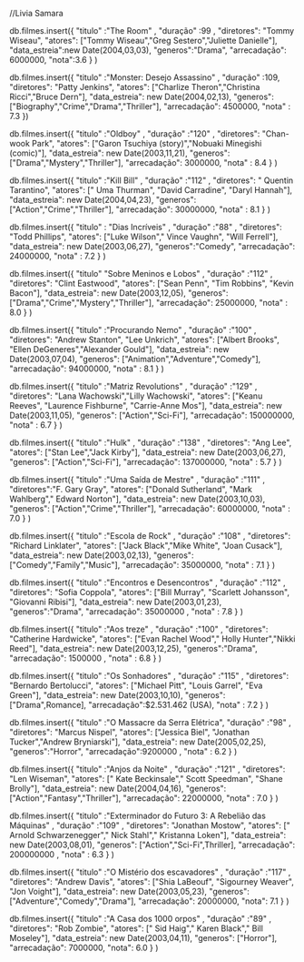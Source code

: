 //Livia Samara


db.filmes.insert({
	"titulo" :"The Room" ,
	"duração" :99 ,
	"diretores": "Tommy Wiseau",
	"atores": ["Tommy Wiseau","Greg Sestero","Juliette Danielle"],
	"data_estreia":new Date(2004,03,03),
	"generos":"Drama",
	"arrecadação": 6000000,
	"nota":3.6
}
)


                 



db.filmes.insert({
	"titulo" :"Monster: Desejo Assassino" ,
	"duração" :109,
	"diretores": "Patty Jenkins",
	"atores": ["Charlize Theron","Christina Ricci","Bruce Dern"],
	"data_estreia": new Date(2004,02,13),
	"generos":  ["Biography","Crime","Drama","Thriller"],
	"arrecadação": 4500000,
	"nota" : 7.3
})






db.filmes.insert({
	"titulo" :"Oldboy" ,
	"duração" :"120" ,
	"diretores": "Chan-wook Park",
	"atores": ["Garon Tsuchiya (story)","Nobuaki Minegishi (comic)"],
	"data_estreia": new Date(2003,11,21),
	"generos":  ["Drama","Mystery","Thriller"],
	"arrecadação": 3000000,
	"nota" : 8.4
} 
)



db.filmes.insert({
	"titulo" :"Kill Bill" ,
	"duração" :"112" ,
	"diretores": " Quentin Tarantino",
	"atores": [" Uma Thurman", "David Carradine", "Daryl Hannah"],
	"data_estreia": new Date(2004,04,23),
	"generos":  ["Action","Crime","Thriller"],
	"arrecadação": 30000000,
	"nota" : 8.1
} 
)



db.filmes.insert({
	"titulo" :  "Dias Incríveis" ,
	"duração" :"88" ,
	"diretores": "Todd Phillips",
	"atores": ["Luke Wilson"," Vince Vaughn", "Will Ferrell"],
	"data_estreia": new Date(2003,06,27),
	"generos":"Comedy",
	"arrecadação": 24000000,
	"nota" : 7.2
} 
)


db.filmes.insert({
	"titulo" "Sobre Meninos  e Lobos" ,
	"duração" :"112" ,
	"diretores": "Clint Eastwood",
	"atores": ["Sean Penn", "Tim Robbins", "Kevin Bacon"],
	"data_estreia": new Date(2003,12,05),
	"generos":  ["Drama","Crime","Mystery","Thriller"],
	"arrecadação": 25000000,
	"nota" : 8.0
} 
)

db.filmes.insert({
	"titulo" :"Procurando Nemo" ,
	"duração" :"100" ,
	"diretores": "Andrew Stanton", "Lee Unkrich",
	"atores": ["Albert Brooks", "Ellen DeGeneres","Alexander Gould"],
	"data_estreia": new Date(2003,07,04),
	"generos":  ["Animation","Adventure","Comedy"],
	"arrecadação": 94000000,
	"nota" : 8.1
} 
)


db.filmes.insert({
	"titulo" :"Matriz Revolutions" ,
	"duração" :"129" ,
	"diretores": "Lana Wachowski","Lilly Wachowski",
	"atores": ["Keanu Reeves", "Laurence Fishburne", "Carrie-Anne Mos"],
	"data_estreia": new Date(2003,11,05),
	"generos":  ["Action","Sci-Fi"],
	"arrecadação": 150000000,
	"nota" : 6.7
} 
)


db.filmes.insert({
	"titulo" :"Hulk" ,
	"duração" :"138" ,
	"diretores": "Ang Lee",
	"atores": ["Stan Lee","Jack Kirby"],
	"data_estreia": new Date(2003,06,27),
	"generos":  ["Action","Sci-Fi"],
	"arrecadação": 137000000,
	"nota" : 5.7
} 
)


db.filmes.insert({
	"titulo" :"Uma Saída de Mestre" ,
	"duração" :"111" ,
	"diretores":"F. Gary Gray",
	"atores": ["Donald Sutherland", "Mark Wahlberg"," Edward Norton"],
	"data_estreia": new Date(2003,10,03),
	"generos":  ["Action","Crime","Thriller"],
	"arrecadação": 60000000,
	"nota" : 7.0
} 
)


db.filmes.insert({
	"titulo" :"Escola de Rock" ,
	"duração" :"108" ,
	"diretores": "Richard Linklater",
	"atores": ["Jack Black","Mike White", "Joan Cusack"],
	"data_estreia": new Date(2003,02,13),
	"generos":  ["Comedy","Family","Music"],
	"arrecadação": 35000000,
	"nota" : 7.1
} 
)


db.filmes.insert({
	"titulo" :"Encontros e Desencontros" ,
	"duração" :"112" ,
	"diretores": "Sofia Coppola",
	"atores": ["Bill Murray", "Scarlett Johansson", "Giovanni Ribisi"],
	"data_estreia": new Date(2003,01,23),
	"generos":"Drama",
	"arrecadação": 35000000 ,
	"nota" : 7.8
} 
)


db.filmes.insert({
	"titulo" :"Aos treze" ,
	"duração" :"100" ,
	"diretores": "Catherine Hardwicke",
	"atores": ["Evan Rachel Wood"," Holly Hunter","Nikki Reed"],
	"data_estreia": new Date(2003,12,25),
	"generos":"Drama",
	"arrecadação": 1500000 ,
	"nota" : 6.8
} 
)


db.filmes.insert({
	"titulo" :"Os Sonhadores" ,
	"duração" :"115" ,
	"diretores": "Bernardo Bertolucci",
	"atores": ["Michael Pitt", "Louis Garrel", "Eva Green"],
	"data_estreia": new Date(2003,10,10),
	"generos":["Drama",Romance],
	"arrecadação":$2.531.462 (USA),
	"nota" : 7.2
} 
)


db.filmes.insert({
	"titulo" :"O Massacre da Serra Elétrica",
	"duração" :"98" ,
	"diretores": "Marcus Nispel",
	"atores": ["Jessica Biel", "Jonathan Tucker","Andrew Bryniarski"],
	"data_estreia": new Date(2005,02,25),
	"generos":"Horror",
	"arrecadação":9200000 ,
	"nota" : 6.2
} 
)


db.filmes.insert({
	"titulo" :"Anjos da Noite" ,
	"duração" :"121" ,
	"diretores": "Len Wiseman",
	"atores": [" Kate Beckinsale"," Scott Speedman", "Shane Brolly"],
	"data_estreia": new Date(2004,04,16),
	"generos":  ["Action","Fantasy","Thriller"],
	"arrecadação": 22000000,
	"nota" : 7.0
} 
)

db.filmes.insert({
	"titulo" :"Exterminador do Futuro 3: A Rebelião das Máquinas" ,
	"duração" :"109" ,
	"diretores": "Jonathan Mostow",
	"atores": [" Arnold Schwarzenegger"," Nick Stahl"," Kristanna Loken"],
	"data_estreia": new Date(2003,08,01),
	"generos":  ["Action","Sci-Fi",Thriller],
	"arrecadação": 200000000 ,
	"nota" : 6.3
}
)

db.filmes.insert({
	"titulo" :"O Mistério dos escavadores" ,
	"duração" :"117" ,
	"diretores": "Andrew Davis",
	"atores": ["Shia LaBeouf", "Sigourney Weaver", "Jon Voight"],
	"data_estreia": new Date(2003,05,23),
	"generos":  ["Adventure","Comedy","Drama"],
	"arrecadação": 20000000,
	"nota": 7.1
} 
)

db.filmes.insert({
	"titulo" :"A Casa dos 1000 orpos" ,
	"duração" :"89" ,
	"diretores": "Rob Zombie",
	"atores": [" Sid Haig"," Karen Black"," Bill Moseley"],
	"data_estreia": new Date(2003,04,11),
	"generos":  ["Horror"],
	"arrecadação": 7000000,
	"nota": 6.0
} 
)
 
            



